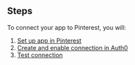 ## Steps

To connect your app to Pinterest, you will:

1. [Set up app in Pinterest](#set-up-app-in-pinterest)
2. [Create and enable connection in Auth0](#create-and-enable-connection-in-auth0)
3. [Test connection](#test-connection)
